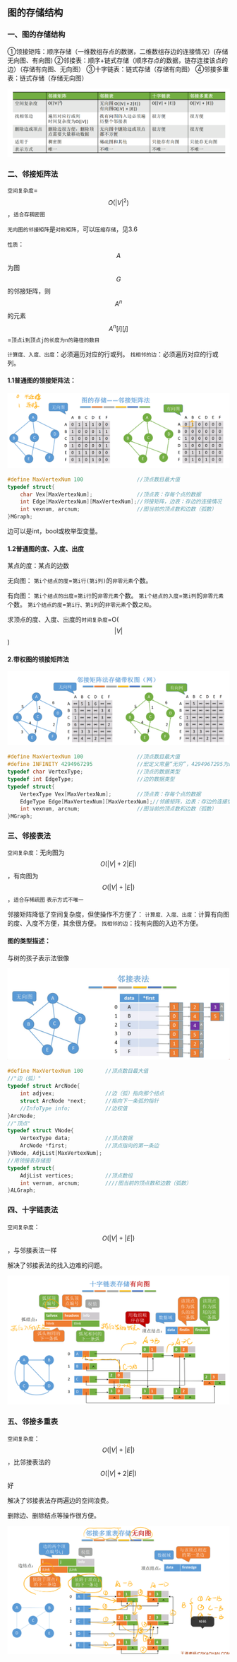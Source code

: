 ## 图的存储结构

### 一、图的存储结构

①领接矩阵：顺序存储（一维数组存点的数据，二维数组存边的连接情况）(存储无向图、有向图)
②邻接表：顺序+链式存储（顺序存点的数据，链存连接该点的边）（存储有向图、无向图）
③十字链表：链式存储（存储有向图）
④邻接多重表：链式存储（存储无向图）

![1637936258196](../images/1637936258196.png)

### 二、邻接矩阵法

`空间复杂度`=$$O(|V|^2)$$，`适合存稠密图`

`无向图的邻接矩阵`是`对称矩阵`，可以`压缩存储`，见3.6

`性质`：$$A$$为图$$G$$的邻接矩阵，则$$A^n$$的元素$$A^n[i][j]$$=`顶点i到顶点j的长度为n的路径的数目`

`计算度、入度、出度`：必须遍历对应的行或列。
`找相邻的边`：必须遍历对应的行或列。

#### 1.1普通图的领接矩阵法：

![1637846244394](../images/1637846244394.png)

```c
#define MaxVertexNum 100                 //顶点数目最大值
typedef struct{
    char Vex[MaxVertexNum];              //顶点表：存每个点的数据
    int Edge[MaxVertexNum][MaxVertexNum];//邻接矩阵，边表：存边的连接情况
    int vexnum, arcnum;                  //图当前的顶点数和边数（弧数）
}MGraph;
```

边可以是int，bool或枚举型变量。

#### 1.2普通图的度、入度、出度

某点的度：某点的边数

无向图：
`第i个结点的度`=`第i行(第i列)`的`非零元素`个数。

有向图：
`第i个结点的出度`=`第i行`的`非零元素`个数。
`第i个结点的入度`=`第i列`的`非零元素`个数。
`第i个结点的度`=`第i行、第i列`的`非零元素`个数`之和`。

求顶点的度、入度、出度的`时间复杂度`=O($$|V|$$)

#### 2.带权图的领接矩阵法

![1637848061168](../images/1637848061168.png)

```c
#define MaxVertexNum 100                 //顶点数目最大值
#define INFINITY 4294967295              //宏定义常量“无穷”，4294967295为最大的int值
typedef char VertexType;                 //顶点的数据类型
typedef int EdgeType;                    //边的数据类型
typedef struct{
    VertexType Vex[MaxVertexNum];        //顶点表：存每个点的数据
    EdgeType Edge[MaxVertexNum][MaxVertexNum];//邻接矩阵，边表：存边的连接情况
    int vexnum, arcnum;                  //图当前的顶点数和边数（弧数）
}MGraph;
```

### 三、邻接表法

`空间复杂度`：无向图为$$O(|V|+2|E|)$$，有向图为$$O(|V|+|E|)$$，`适合存稀疏图`
`表示方式不唯一`

邻接矩阵降低了空间复杂度，但使操作不方便了：
`计算度、入度、出度`：计算有向图的度、入度不方便，其余很方便。
`找相邻的边`：找有向图的入边不方便。

#### 图的类型描述：

与树的孩子表示法很像

![1637934445539](../images/1637934445539.jpg)

```c
#define MaxVertexNum 100       //顶点数目最大值
//"边（弧）"
typedef struct ArcNode{
    int adjvex;                //边（弧）指向那个结点
    struct ArcNode *next;      //指向下一条弧的指针
    //InfoType info;           //边权值
}ArcNode;
//"顶点"
typedef struct VNode{
    VertexType data;           //顶点数据
    ArcNode *first;            //顶点指向的第一条边
}VNode, AdjList[MaxVertexNum];
//用领接表存储图
typedef struct{
    AdjList vertices;          //顶点数组
    int vernum, arcnum;        ////图当前的顶点数和边数（弧数）
}ALGraph;
```

### 四、十字链表法

`空间复杂度`：$$O(|V|+|E|)$$，与邻接表法一样

解决了邻接表法的找入边难的问题。

![1637936499284](../images/1637936499284.png)

### 五、邻接多重表

`空间复杂度`：$$O(|V|+|E|)$$，比邻接表法的$$O(|V|+2|E|)$$好

解决了邻接表法存两遍边的空间浪费。

删除边、删除结点等操作很方便。

![1637936777739](../images/1637936777739.png)

